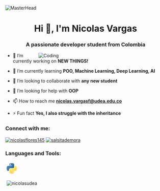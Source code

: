 ![MasterHead](https://raw.githubusercontent.com/gist/brudnak/aba00c9a1c92d226f68e8ad8ba1e0a40/raw/e1e4a92f6072d15014f19aa8903d24a1ac0c41a4/nyan-cat.gif)
<h1 align="center">Hi 👋, I'm Nicolas Vargas</h1>
<h3 align="center">A passionate developer student from Colombia</h3>
<img align="right" alt="Coding" width="400" src="https://gifdb.com/images/high/coding-animated-laptop-flow-stream-ja04010rm5o68zfk.gif">

- 🔭 I’m currently working on **NEW THINGS!**

- 🌱 I’m currently learning **POO, Machine Learning, Deep Learning, AI**

- 👯 I’m looking to collaborate with **any new student**

- 🤝 I’m looking for help with **OOP**

- 📫 How to reach me **nicolas.vargasf@udea.edu.co**

- ⚡ Fun fact **Yes, I also struggle with the inheritance**

<h3 align="left">Connect with me:</h3>
<p align="left">
<a href="https://linkedin.com/in/nicolasflores145" target="blank"><img align="center" src="https://raw.githubusercontent.com/rahuldkjain/github-profile-readme-generator/master/src/images/icons/Social/linked-in-alt.svg" alt="nicolasflores145" height="30" width="40" /></a>
<a href="https://instagram.com/salsitademora" target="blank"><img align="center" src="https://raw.githubusercontent.com/rahuldkjain/github-profile-readme-generator/master/src/images/icons/Social/instagram.svg" alt="salsitademora" height="30" width="40" /></a>
</p>

<h3 align="left">Languages and Tools:</h3>
<p align="left"> <a href="https://www.python.org" target="_blank" rel="noreferrer"> <img src="https://raw.githubusercontent.com/devicons/devicon/master/icons/python/python-original.svg" alt="python" width="40" height="40"/> </a> </p>

<p>&nbsp;<img align="center" src="https://github-readme-stats.vercel.app/api?username=nicolasudea&show_icons=true&locale=en" alt="nicolasudea" /></p>
